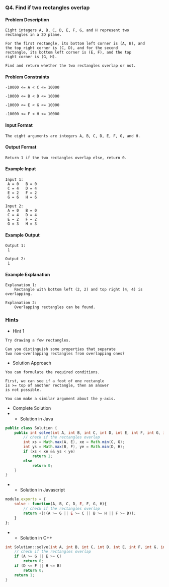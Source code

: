 ### Q4. Find if two rectangles overlap
#### Problem Description
```text
Eight integers A, B, C, D, E, F, G, and H represent two 
rectangles in a 2D plane.

For the first rectangle, its bottom left corner is (A, B), and 
the top right corner is (C, D), and for the second 
rectangle, its bottom left corner is (E, F), and the top 
right corner is (G, H).

Find and return whether the two rectangles overlap or not.
```
#### Problem Constraints
```text
-10000 <= A < C <= 10000

-10000 <= B < D <= 10000

-10000 <= E < G <= 10000

-10000 <= F < H <= 10000
```
#### Input Format
```text
The eight arguments are integers A, B, C, D, E, F, G, and H.
```
#### Output Format
```text
Return 1 if the two rectangles overlap else, return 0.
```
#### Example Input
```text
Input 1:
 A = 0   B = 0
 C = 4   D = 4
 E = 2   F = 2
 G = 6   H = 6

Input 2:
 A = 0   B = 0
 C = 4   D = 4
 E = 2   F = 2
 G = 3   H = 3
```
#### Example Output
```text
Output 1:
 1

Output 2:
 1
```
#### Example Explanation
```text
Explanation 1:
    Rectangle with bottom left (2, 2) and top right (4, 4) is overlapping.

Explanation 2:
    Overlapping rectangles can be found.
```
### Hints
* Hint 1
```text
Try drawing a few rectangles.

Can you distinguish some properties that separate 
two non-overlapping rectangles from overlapping ones?
```
* Solution Approach
```text
You can formulate the required conditions.

First, we can see if a foot of one rectangle 
is >= top of another rectangle, then an answer 
is not possible.

You can make a similar argument about the y-axis.
```
* Complete Solution
* * Solution in Java
```java
public class Solution {
    public int solve(int A, int B, int C, int D, int E, int F, int G, int H) {
        // check if the rectangles overlap
        int xs = Math.max(A, E), xe = Math.min(C, G);
        int ys = Math.max(B, F), ye = Math.min(D, H);
        if (xs < xe && ys < ye)
            return 1;
        else
            return 0;
    }
}
```
* * Solution in Javascript
```javascript
module.exports = { 
	solve : function(A, B, C, D, E, F, G, H){
	    // check if the rectangles overlap
        return +(!(A >= G || E >= C || B >= H || F >= D));
	}
};
```
* * Solution in C++
```cpp
int Solution::solve(int A, int B, int C, int D, int E, int F, int G, int H) {
    // check if the rectangles overlap
    if (A >= G || E >= C)
        return 0;
    if (D <= F || H <= B)
        return 0;
    return 1;
}
```

